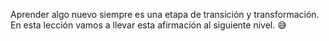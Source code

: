 Aprender algo nuevo siempre es una etapa de transición y transformación. En esta lección vamos a llevar esta afirmación al siguiente nivel. :sweat_smile: